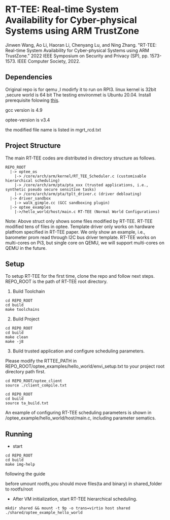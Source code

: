 # RT-TEE: Real-time System Availability for Cyber-physical Systems using ARM TrustZone

Jinwen Wang, Ao Li, Haoran Li, Chenyang Lu, and Ning Zhang. "RT-TEE: Real-time System Availability for Cyber-physical Systems using ARM TrustZone." 2022 IEEE Symposium on Security and Privacy (SP), pp. 1573-1573. IEEE Computer Society, 2022.

## Dependencies
Original repo is for qemu ,I modirfy it to run on RPI3. linux kernel is 32bit ,secure world is 64 bit  The testing environmet is Ubuntu 20.04. Install prerequisite folowing [this](https://optee.readthedocs.io/en/latest/building/prerequisites.html).

gcc version is 4.9

optee-version is v3.4

the modified file name is listed in mgrt_rcd.txt
## Project Structure
The main RT-TEE codes are distributed in directory structure as follows.
```
REPO_ROOT
  |-> optee_os
    |-> /core/arch/arm/kernel/RT_TEE_Scheduler.c (customisable hierarchical scheduling)
    |-> /core/arch/arm/pta/pta_xxx (trusted applications, i.e., synthetic pseudo secure sensitive tasks)
    |-> /core/arch/arm/pta/tplt_driver.c (driver debloating)
  |-> driver_sandbox
    |-> walk_gimple.cc (GCC sandboxing plugin)
  |-> optee_examples
    |->/hello_world/host/main.c RT-TEE (Normal World Configurations)
```
Note: 
Above struct only shows some files modified by RT-TEE. RT-TEE modified tens of files in optee.
Template driver only works on hardware platfrom specified in RT-TEE paper. We only show an example, i.e., barometer prom read through I2C bus driver template. RT-TEE works on multi-cores on Pi3, but single core on QEMU, we will support multi-cores on QEMU in the future.




## Setup
To setup RT-TEE for the first time, clone the repo and follow next steps. REPO_ROOT is the path of RT-TEE root directory.
1. Build Toolchain
```
cd REPO_ROOT
cd build
make toolchains
```

2. Build Project 
```
cd REPO_ROOT
cd build
make clean
make -j8
```
3. Build trusted application and configure scheduling parameters. 

Please modify the RTTEE_PATH in REPO_ROOT/optee_examples/hello_world/envi_setup.txt to your project root directory path first.

```
cd REPO_ROOT/optee_client
source ./client_compile.txt
```

```
cd REPO_ROOT
cd build
source ta_build.txt
```
An example of configuring RT-TEE scheduling parameters is shown in /optee_example/hello_world/host/main.c, including parameter sematics.


## Running
- start 
```
cd REPO_ROOT
cd build
make img-help

```
following the guide


before umount rootfs,you should move files(ta and binary) in shared_folder to rootfs/root 


- After VM initialization, start RT-TEE hierarchical scheduling.
```
mkdir shared && mount -t 9p -o trans=virtio host shared
./shared/optee_example_hello_world
```
